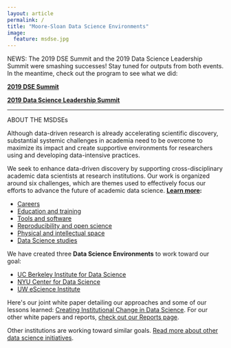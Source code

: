 ```yaml
---
layout: article
permalink: /
title: "Moore-Sloan Data Science Environments"
image:
  feature: msdse.jpg
---
```



<!-- <div class="home">

 <h1 class="page-heading">We are awesome</h1> -->

NEWS: The 2019 DSE Summit and the 2019 Data Science Leadership Summit were smashing successes! Stay tuned for outputs from both events. In the meantime, check out the program to see what we did:

**[2019 DSE Summit](https://sites.google.com/msdse.org/summit2019/home)**

**[2019 Data Science Leadership Summit](https://sites.google.com/msdse.org/datascienceleadership2019/home)**

-------  
  
ABOUT THE MSDSEs

Although data-driven research is already accelerating scientific discovery, substantial systemic challenges in academia need to be overcome to maximize its impact and create supportive environments for researchers using and developing data-intensive practices. 

We seek to enhance data-driven discovery by supporting cross-disciplinary academic data scientists at research institutions. Our work is organized around six challenges, which are themes used to effectively focus our efforts to advance the future of academic data science. **[Learn more](/themes):**

- [Careers](/themes/#careers)
- [Education and training](/themes/#education)
- [Tools and software](/themes/#tools)
- [Reproducibility and open science](/themes/#reproducibility)
- [Physical and intellectual space](/themes/#space) 
- [Data Science studies](themes/#ethnography)

We have created three **Data Science Environments** to work toward our goal: 

- [UC Berkeley Institute for Data Science](/ucb)
- [NYU Center for Data Science](/nyu)
- [UW eScience Institute](/uw)

Here's our joint white paper detailing our approaches and some of our lessons learned: [Creating Institutional Change in Data Science](/creating_institutional_change.html). 
For our other white papers and reports, [check out our Reports page](/reports).

Other institutions are working toward similar goals. [Read more about other data science initiatives](/environments#others). 

